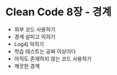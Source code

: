 # Clean Code 8장 - 경계

- 외부 코드 사용하기
- 경계 살피고 익히기
- Log4j 익히기
- 학습 테스트는 공짜 이상이다
- 아직도 존재하지 않는 코드 사용하기
- 깨끗한 경계